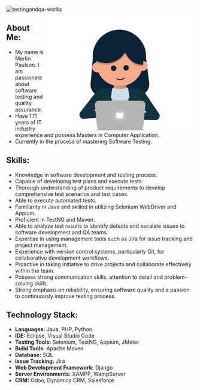 <p align="left">
  <img src="https://komarev.com/ghpvc/?username=merlinpaulson&label=Profile%20views&color=0e75b6&style=flat" alt="testingandqa-works" />
</p>

<img align="right" width ="400" src ="https://github.com/MerlinPaulson/MerlinPaulson/blob/1b7417863d832e4049c4d83a7383d9f762254234/image.gif?raw=true">

## About Me:
- My name is Merlin Paulson. I am passionate about software testing and quality assurance.
- Have 1.11 years of IT industry experience and possess Masters in Computer Application.
- Currently in the process of mastering Software Testing.
  
## Skills:
- Knowledge in software development and testing process.
- Capable of developing test plans and execute tests.
- Thorough understanding of product requirements to develop comprehensive test scenarios and test cases.
- Able to execute automated tests.
- Familiarity in Java and skilled in utilizing Selenium WebDriver and Appium.
- Proficient in TestNG and Maven.
- Able to analyze test results to identify defects and escalate issues to software development and QA teams.
- Expertise in using management tools such as Jira for issue tracking and project management.
- Experience with version control systems, particularly Git, for collaborative development workflows.
- Proactive in taking initiative to drive projects and collaborate effectively within the team.
- Possess strong communication skills, attention to detail and problem-solving skills.
- Strong emphasis on reliability, ensuring software quality and a passion to continuously improve testing process.  

## Technology Stack:

- **Languages:** Java, PHP, Python
- **IDE:** Eclipse, Visual Studio Code
-  **Testing Tools:** Selenium, TestNG, Appium, JMeter
- **Build Tools:** Apache Maven
- **Database:** SQL
- **Issue Tracking:** Jira
- **Web Development Framework:** Django
- **Server Environments:** XAMPP, WampServer
- **CRM:** Odoo, Dynamics CRM, Salesforce
